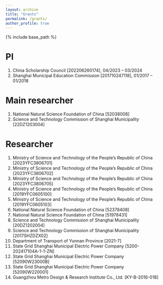 ```yaml
---
layout: archive
title: "Grants"
permalink: /grants/
author_profile: true
---
```


{% include base_path %}

PI
======
1.	China Scholarship Council [202206260174], 04/2023 – 03/2024
1.	Shanghai Municipal Education Commission [201710247118], 01/2017 – 01/2018

Main researcher
======
1.	National Natural Science Foundation of China [52038008]
1.	Science and Technology Commission of Shanghai Municipality [22DZ1203004]

Researcher
======
1.	Ministry of Science and Technology of the People’s Republic of China [2023YFC3806701]
1.	Ministry of Science and Technology of the People’s Republic of China [2023YFC3806702]
1.	Ministry of Science and Technology of the People’s Republic of China [2023YFC3806705]
1.	Ministry of Science and Technology of the People’s Republic of China [2019YFC0605100]
1.	Ministry of Science and Technology of the People’s Republic of China [2019YFC0605103]
1.	National Natural Science Foundation of China [52378408]
1.	National Natural Science Foundation of China [51978431]
1.	Science and Technology Commission of Shanghai Municipality [20DZ1202004]
1.	Science and Technology Commission of Shanghai Municipality [2017SHZDZX02]
1.	Department of Transport of Yunnan Province [2021-7]
1.	State Grid Shanghai Municipal Electric Power Company [5200-202417104A-1-1-ZN]
1.	State Grid Shanghai Municipal Electric Power Company [52090W23000B]
1.	State Grid Shanghai Municipal Electric Power Company [52090W220001]
1.	Guangzhou Metro Design & Research Institute Co., Ltd. [KY-B-2016-018]
